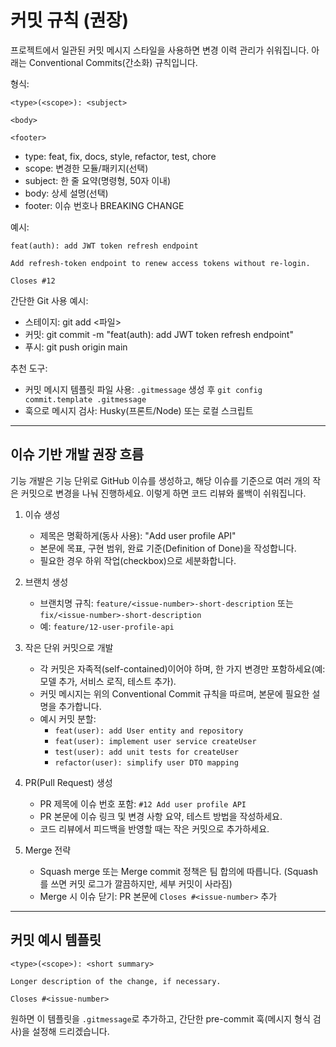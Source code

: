 # 커밋 규칙 (권장)

프로젝트에서 일관된 커밋 메시지 스타일을 사용하면 변경 이력 관리가 쉬워집니다. 아래는 Conventional Commits(간소화) 규칙입니다.

형식:
```
<type>(<scope>): <subject>

<body>

<footer>
```

- type: feat, fix, docs, style, refactor, test, chore
- scope: 변경한 모듈/패키지(선택)
- subject: 한 줄 요약(명령형, 50자 이내)
- body: 상세 설명(선택)
- footer: 이슈 번호나 BREAKING CHANGE

예시:
```
feat(auth): add JWT token refresh endpoint

Add refresh-token endpoint to renew access tokens without re-login.

Closes #12
```

간단한 Git 사용 예시:
- 스테이지: git add <파일>
- 커밋: git commit -m "feat(auth): add JWT token refresh endpoint"
- 푸시: git push origin main

추천 도구:
- 커밋 메시지 템플릿 파일 사용: `.gitmessage` 생성 후 `git config commit.template .gitmessage`
- 훅으로 메시지 검사: Husky(프론트/Node) 또는 로컬 스크립트

---

## 이슈 기반 개발 권장 흐름
기능 개발은 기능 단위로 GitHub 이슈를 생성하고, 해당 이슈를 기준으로 여러 개의 작은 커밋으로 변경을 나눠 진행하세요. 이렇게 하면 코드 리뷰와 롤백이 쉬워집니다.

1. 이슈 생성
   - 제목은 명확하게(동사 사용): "Add user profile API"
   - 본문에 목표, 구현 범위, 완료 기준(Definition of Done)을 작성합니다.
   - 필요한 경우 하위 작업(checkbox)으로 세분화합니다.

2. 브랜치 생성
   - 브랜치명 규칙: `feature/<issue-number>-short-description` 또는 `fix/<issue-number>-short-description`
   - 예: `feature/12-user-profile-api`

3. 작은 단위 커밋으로 개발
   - 각 커밋은 자족적(self-contained)이어야 하며, 한 가지 변경만 포함하세요(예: 모델 추가, 서비스 로직, 테스트 추가).
   - 커밋 메시지는 위의 Conventional Commit 규칙을 따르며, 본문에 필요한 설명을 추가합니다.
   - 예시 커밋 분할:
     - `feat(user): add User entity and repository`
     - `feat(user): implement user service createUser`
     - `test(user): add unit tests for createUser`
     - `refactor(user): simplify user DTO mapping`

4. PR(Pull Request) 생성
   - PR 제목에 이슈 번호 포함: `#12 Add user profile API`
   - PR 본문에 이슈 링크 및 변경 사항 요약, 테스트 방법을 작성하세요.
   - 코드 리뷰에서 피드백을 반영할 때는 작은 커밋으로 추가하세요.

5. Merge 전략
   - Squash merge 또는 Merge commit 정책은 팀 합의에 따릅니다. (Squash를 쓰면 커밋 로그가 깔끔하지만, 세부 커밋이 사라짐)
   - Merge 시 이슈 닫기: PR 본문에 `Closes #<issue-number>` 추가

---

## 커밋 예시 템플릿
```
<type>(<scope>): <short summary>

Longer description of the change, if necessary.

Closes #<issue-number>
```

원하면 이 템플릿을 `.gitmessage`로 추가하고, 간단한 pre-commit 훅(메시지 형식 검사)을 설정해 드리겠습니다.
